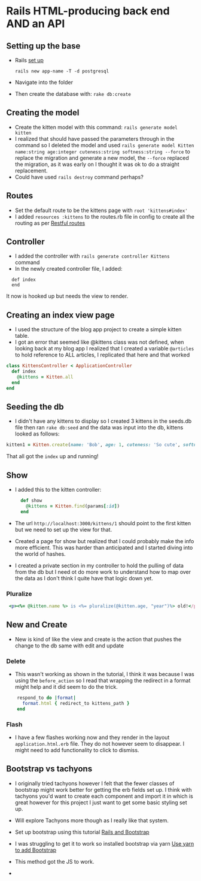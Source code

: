 # Rails HTML-producing back end AND an API

## Setting up the base

- Rails [set up](https://joesasson.github.io/2017/03/24/setting-up-a-rails-app-with-rspec-and-postgres.html)

  `rails new app-name -T -d postgresql`

- Navigate into the folder

- Then create the database with: `rake db:create`

## Creating the model

- Create the kitten model with this command: `rails generate model kitten`
- I realized that should have passed the parameters through in the command so I deleted the model and used `rails generate model Kitten name:string age:integer cuteness:string softness:string --force` to replace the migration and generate a new model, the `--force` replaced the migration, as it was early on I thought it was ok to do a straight replacement.
- Could have used `rails destroy` command perhaps?

## Routes

- Set the default route to be the kittens page with `root 'kittens#index'`
- I added `resources :kittens` to the routes.rb file in config to create all the routing as per [Restful routes](https://www.theodinproject.com/courses/ruby-on-rails/lessons/routing#the-rails-way-to-write-restful-routes)

## Controller

- I added the controller with `rails generate controller Kittens` command
- In the newly created controller file, I added:

```
  def index
  end
```

It now is hooked up but needs the view to render.

## Creating an index view page

- I used the structure of the blog app project to create a simple kitten table.
- I got an error that seemed like @kittens class was not defined, when looking back at my blog app I realized that I created a variable `@articles` to hold reference to ALL articles, I replicated that here and that worked

```ruby
class KittensController < ApplicationController
  def index
    @kittens = Kitten.all
  end
end
```

## Seeding the db

- I didn't have any kittens to display so I created 3 kittens in the seeds.db file then ran `rake db:seed` and the data was input into the db, kittens looked as follows:

```ruby
kitten1 = Kitten.create(name: 'Bob', age: 1, cuteness: 'So cute', softness: 'very')
```

That all got the `index` up and running!

## Show

- I added this to the kitten controller:
  ```ruby
    def show
      @kittens = Kitten.find(params[:id])
    end
  ```
- The url `http://localhost:3000/kittens/1` should point to the first kitten but we need to set up the view for that.

- Created a page for show but realized that I could probably make the info more efficient. This was harder than anticipated and I started diving into the world of hashes.
- I created a private section in my controller to hold the pulling of data from the db but I need ot do more work to understand how to map over the data as I don't think I quite have that logic down yet.

### Pluralize

```ruby
 <p><%= @kitten.name %> is <%= pluralize(@kitten.age, "year")%> old!</p>
```

## New and Create

- New is kind of like the view and create is the action that pushes the change to the db same with edit and update

### Delete

- This wasn't working as shown in the tutorial, I think it was because I was using the `before_action` so I read that wrapping the redirect in a format might help and it did seem to do the trick.

```ruby
    respond_to do |format|
      format.html { redirect_to kittens_path }
    end
```

### Flash

- I have a few flashes working now and they render in the layout `application.html.erb` file. They do not however seem to disappear. I might need to add functionality to click to dismiss.

## Bootstrap vs tachyons

- I originally tried tachyons however I felt that the fewer classes of bootstrap might work better for getting the erb fields set up. I think with tachyons you'd want to create each component and import it in which is great however for this project I just want to get some basic styling set up.

- Will explore Tachyons more though as I really like that system.

- Set up bootstrap using this tutorial [Rails and Bootstrap](https://medium.com/@biancapower/how-to-add-bootstrap-4-to-a-rails-5-app-650118459a1e)
- I was struggling to get it to work so installed bootstrap via yarn [Use yarn to add Bootstrap](https://www.mashrurhossain.com/blog/rails6bootstrap4)

- This method got the JS to work.

-
